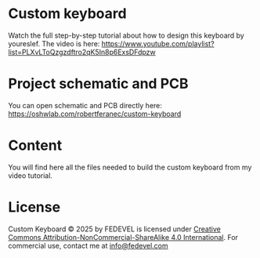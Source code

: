 # Custom keyboard
Watch the full step-by-step tutorial about how to design this keyboard by youreslef. The video is here: https://www.youtube.com/playlist?list=PLXvLToQzgzdftro2qK5In8p6ExsDFdpzw

# Project schematic and PCB
You can open schematic and PCB directly here: https://oshwlab.com/robertferanec/custom-keyboard

# Content
You will find here all the files needed to build the custom keyboard from my video tutorial.

# License
Custom Keyboard © 2025 by FEDEVEL is licensed under [Creative Commons Attribution-NonCommercial-ShareAlike 4.0 International](https://creativecommons.org/licenses/by-nc-sa/4.0/?ref=chooser-v1). For commercial use, contact me at info@fedevel.com 

